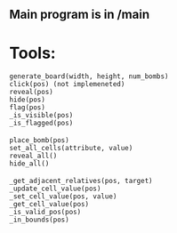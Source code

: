 ## Main program is in /main
# Tools:
`generate_board(width, height, num_bombs)`</br>
`click(pos) (not implemeneted)`</br>
`reveal(pos)`</br>
`hide(pos)`</br>
`flag(pos)`</br>
`_is_visible(pos)`</br>
`_is_flagged(pos)`</br>
</br>
`place_bomb(pos)`</br>
`set_all_cells(attribute, value)`</br>
`reveal_all()`</br>
`hide_all()`</br>
</br>
`_get_adjacent_relatives(pos, target)`</br>
`_update_cell_value(pos)`</br>
`_set_cell_value(pos, value)`</br>
`_get_cell_value(pos)`</br>
`_is_valid_pos(pos)`</br>
`_in_bounds(pos)`</br>
